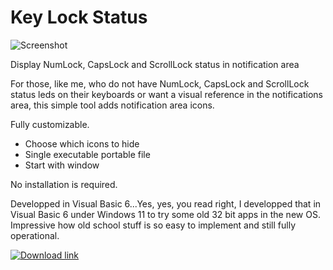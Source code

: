 # Key Lock Status

![Screenshot](https://user-images.githubusercontent.com/30327552/124617149-b32ac880-de44-11eb-97cd-c11ebc275f74.png)

Display NumLock, CapsLock and ScrollLock status in notification area

For those, like me, who do not have NumLock, CapsLock and ScrollLock status leds on their keyboards or want a visual reference in the notifications area, this simple tool adds notification area icons.

Fully customizable.

* Choose which icons to hide
* Single executable portable file
* Start with window

No installation is required.

Developped in Visual Basic 6...Yes, yes, you read right, I developped that in Visual Basic 6 under Windows 11 to try some old 32 bit apps in the new OS. Impressive how old school stuff is so easy to implement and still fully operational.

[![Download link](https://i.imgur.com/8NSZpXg.png)](https://github.com/avidichard/keylockstat/releases "Download")
